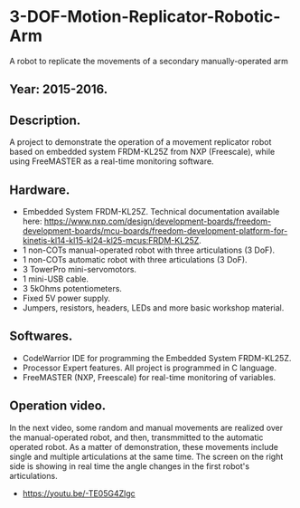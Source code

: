 # 3-DOF-Motion-Replicator-Robotic-Arm

A robot to replicate the movements of a secondary manually-operated arm

## Year: 2015-2016.

## Description.

A project to demonstrate the operation of a movement replicator robot based on embedded system FRDM-KL25Z from NXP (Freescale), while using FreeMASTER as a real-time monitoring software. 

## Hardware. 

* Embedded System FRDM-KL25Z.
Technical documentation available here: https://www.nxp.com/design/development-boards/freedom-development-boards/mcu-boards/freedom-development-platform-for-kinetis-kl14-kl15-kl24-kl25-mcus:FRDM-KL25Z. 
* 1 non-COTs manual-operated robot with three articulations (3 DoF).
* 1 non-COTs automatic robot with three articulations (3 DoF).
* 3 TowerPro mini-servomotors.
* 1 mini-USB cable.
* 3 5kOhms potentiometers.
* Fixed 5V power supply.
* Jumpers, resistors, headers, LEDs and more basic workshop material.

## Softwares.

* CodeWarrior IDE for programming the Embedded System FRDM-KL25Z. 
* Processor Expert features. All project is programmed in C language.
* FreeMASTER (NXP, Freescale) for real-time monitoring of variables.

## Operation video.

In the next video, some random and manual movements are realized over the manual-operated robot, and then, transmmitted to the automatic operated robot. As a matter of demonstration, these movements include single and multiple articulations at the same time. 
The screen on the right side is showing in real time the angle changes in the first robot's articulations. 

* https://youtu.be/-TE05G4Zlgc
